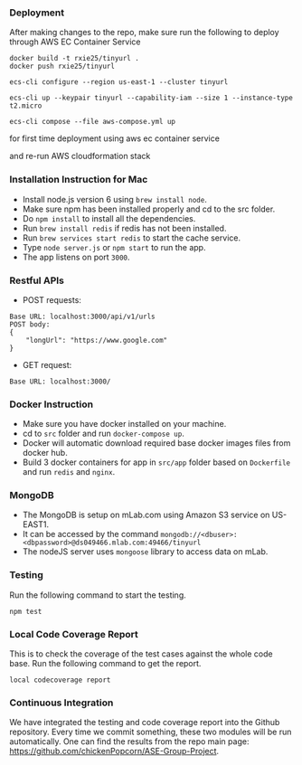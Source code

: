 ### Deployment
After making changes to the repo, make sure run the following to deploy through AWS EC Container Service
```
docker build -t rxie25/tinyurl .
docker push rxie25/tinyurl

```
```
ecs-cli configure --region us-east-1 --cluster tinyurl

ecs-cli up --keypair tinyurl --capability-iam --size 1 --instance-type t2.micro

ecs-cli compose --file aws-compose.yml up
```
for first time deployment using aws ec container service

and re-run AWS cloudformation stack

### Installation Instruction for Mac

- Install node.js version 6 using `brew install node`.
- Make sure npm has been installed properly and cd to the src folder.
- Do `npm install` to install all the dependencies.
- Run `brew install redis` if redis has not been installed.
- Run `brew services start redis` to start the cache service.
- Type `node server.js` or `npm start` to run the app.
- The app listens on port `3000`.

### Restful APIs
- POST requests:
```
Base URL: localhost:3000/api/v1/urls
POST body:
{
	"longUrl": "https://www.google.com"
}
```
- GET request:
```
Base URL: localhost:3000/
```

### Docker Instruction
- Make sure you have docker installed on your machine.
- cd to `src` folder and run `docker-compose up`.
- Docker will automatic download required base docker images files from docker hub.
- Build 3 docker containers for app in `src/app` folder based on `Dockerfile` and run `redis` and `nginx`.

### MongoDB
- The MongoDB is setup on mLab.com using Amazon S3 service on US-EAST1.
- It can be accessed by the command 
`mongodb://<dbuser>:<dbpassword>@ds049466.mlab.com:49466/tinyurl`
- The nodeJS server uses `mongoose` library to access data on mLab.

### Testing
Run the following command to start the testing.
```
npm test
```

### Local Code Coverage Report
This is to check the coverage of the test cases against the whole code base. Run the following command to get the report.
```
local codecoverage report
```

### Continuous Integration
We have integrated the testing and code coverage report into the Github repository. Every time we commit something, these two modules will be run automatically. One can find the results from the repo main page: https://github.com/chickenPopcorn/ASE-Group-Project.
